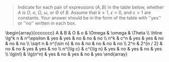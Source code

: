> Indicate for each pair of expressions $(A, B)$ in the table below, whether $A$ is $O$, $o$, $\Omega$, $\omega$, or $\Theta$ of $B$. Assume that $k \ge 1$, $\epsilon > 0$, and $c > 1$ are constants. Your answer should be in the form of the table with ''yes'' or ''no'' written in each box.

\begin{array}{ccccccc}
A         & B          & O   &  o  & \Omega & \omega & \Theta \\\\
\hline
\lg^k n   & n^\epsilon & yes & yes &  no    & no     & no     \\\\
n^k       & c^n        & yes & yes &  no    & no     & no     \\\\
\sqrt n   & n^{\sin n} & no  & no  &  no    & no     & no     \\\\
2^n       & 2^{n / 2}  & no  & no  &  yes   & yes    & no     \\\\
n^{\lg c} & c^{\lg n}  & yes & no  &  yes   & no     & yes    \\\\
\lg(n!)   & \lg(n^n)   & yes & no  &  yes   & no     & yes
\end{array}
